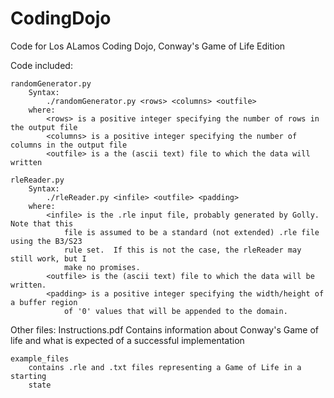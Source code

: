 CodingDojo
==========

Code for Los ALamos Coding Dojo, Conway's Game of Life Edition

Code included:

	randomGenerator.py
		Syntax:  
			./randomGenerator.py <rows> <columns> <outfile>
		where:
			<rows> is a positive integer specifying the number of rows in the output file
			<columns> is a positive integer specifying the number of columns in the output file
			<outfile> is a the (ascii text) file to which the data will written

	rleReader.py
		Syntax:  
			./rleReader.py <infile> <outfile> <padding>
		where:
			<infile> is the .rle input file, probably generated by Golly.  Note that this
				file is assumed to be a standard (not extended) .rle file using the B3/S23
				rule set.  If this is not the case, the rleReader may still work, but I 
				make no promises.
			<outfile> is the (ascii text) file to which the data will be written.
			<padding> is a positive integer specifying the width/height of a buffer region
				of '0' values that will be appended to the domain.

Other files:
	Instructions.pdf
		Contains information about Conway's Game of life and what is expected of
		a successful implementation
		
	example_files
		contains .rle and .txt files representing a Game of Life in a starting
		state
